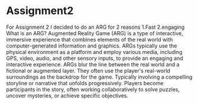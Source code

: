 # Assignment2
For Assignment 2 I decided to do an ARG for 2 reasons
1.Fast
2.engaging 
What is an ARG? 
Augmented Reality Game (ARG) is a type of interactive, immersive experience that combines elements of the real world with computer-generated information and graphics. ARGs typically use the physical environment as a platform and employ various media, including GPS, video, audio, and other sensory inputs, to provide an engaging and interactive experience.
ARGs blur the line between the real world and a fictional or augmented layer. They often use the player's real-world surroundings as the backdrop for the game. Typically involving a compelling storyline or narrative that unfolds progressively. Players become participants in the story, often working collaboratively to solve puzzles, uncover mysteries, or achieve specific objectives.
